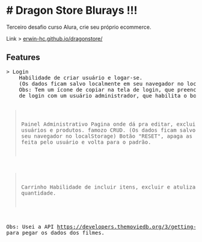 <h1> # Dragon Store Blurays !!!</h1>

Terceiro desafio curso Alura, crie seu próprio ecommerce.

Link > <a href="erwin-hc.github.io/dragonstore/"> erwin-hc.github.io/dragonstore/ </a>

<h2>Features</h2>
<pre>
> Login
 	Habilidade de criar usuário e logar-se.
 	(Os dados ficam salvo localmente em seu navegador no localStorage)
 	Obs: Tem um ícone de copiar na tela de login, que preenche os campos
 	de login com um usuário administrador, que habilita o botão "ADM".
 
 > Painel Administrativo
 	Pagina onde dá pra editar, excluir e adicionar usuários e produtos.
 	famozo CRUD.
 	(Os dados ficam salvo localmente em seu navegador no localStorage)
 	Botão "RESET", apaga as modificações feita pelo usuário e volta para
 	o padrão.
 	
 > Carrinho
    Habilidade de incluir itens, excluir e atulizar quantidade.	
 	
 Obs: Usei a API https://developers.themoviedb.org/3/getting-started/introduction
    para pegar os dados dos filmes.
</pre>    
